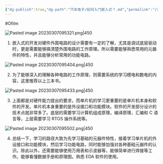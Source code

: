 ```yaml
---
{"dg-publish":true,"dg-path":"汽车电子/如何入门嵌入式？.md","permalink":"/汽车电子/如何入门嵌入式？/","created":"2022-07-10T15:43:19.000+08:00","updated":"2025-06-30T21:30:22.000+08:00"}
---
```


#Ofilm

![Pasted image 20230307095321.png|450](/img/user/0.Asset/resource/Pasted%20image%2020230307095321.png)

1. 嵌入式的开发对硬件外围电路的设计需要有一定的了解，尤其是调试底层驱动时，更是需要能够搞清楚外围电路的工作原理。所以需要能够熟悉常用的元器件的特性，并且能够分析常用的功能电路。

![Pasted image 20230307095404.png|450](/img/user/0.Asset/resource/Pasted%20image%2020230307095404.png)

2. 为了能够深入的理解各种电路的工作原理，则需要系统的学习模电和数电的内容，这里推荐以上三本书。

![Pasted image 20230307095433.png|450](/img/user/0.Asset/resource/Pasted%20image%2020230307095433.png)

3. 上面都是对硬件能力提出的要求，而单片机的学习更重要的是单片机本身和软件的开发。单片机本身重要的是外设接口和功能模块。软件的开发部分设计的技术点就非常多了。底层的需要学习计算机组成原理，编译原理，汇编和 C 语言等，上层需要学习 RTOS 操作系统等。

  ![Pasted image 20230307095502.png|450](/img/user/0.Asset/resource/Pasted%20image%2020230307095502.png)
  
4. 总结一下，学习的路径大致为先学习基础的元器件特性，接着学习单片机的外设接口和功能模块，然后学习功能电路，同时能够加强对各种基础元器件的认识。除此以外，还需要能够使用万用表和示波器等，能够简单进行焊接等工作。能够看懂数据手册和原理图。熟悉 EDA 软件的使用。

